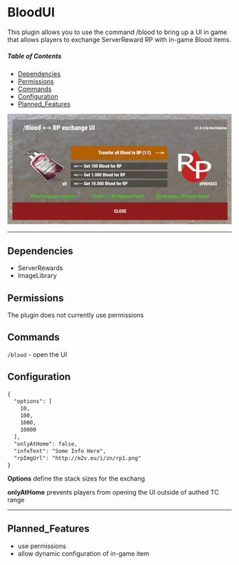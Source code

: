 # BloodUI
This plugin allows you to use the command /blood to bring up a UI in game that allows players to exchange ServerReward RP with in-game Blood items.

##### Table of Contents  
* [Dependencies](#Dependencies)  
* [Permissions](#Permissions)  
* [Commands](#Commands)  
* [Configuration](#Configuration)
* [Planned_Features](#Planned_Features) 

![screenshot](https://github.com/DocValerian/rust-plugins/blob/main/assets/BloodUI.png?raw=true)

---

## Dependencies
- ServerRewards
- ImageLibrary

## Permissions
The plugin does not currently use permissions

## Commands
``/blood`` - open the UI

## Configuration
```
{
  "options": [
    10,
    100,
    1000,
    10000
  ],
  "onlyAtHome": false,
  "infoText": "Some Info Here",
  "rpImgUrl": "http://m2v.eu/i/zn/rp1.png"
}
```
**Options** define the stack sizes for the exchang

**onlyAtHome** prevents players from opening the UI outside of authed TC range


---
## Planned_Features
* use permissions
* allow dynamic configuration of in-game item